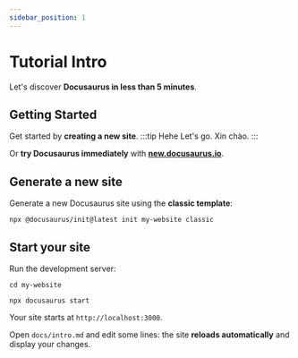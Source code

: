 ```yaml
---
sidebar_position: 1
---
```


# Tutorial Intro

Let's discover **Docusaurus in less than 5 minutes**.

## Getting Started

Get started by **creating a new site**.
:::tip Hehe
Let's go. Xin chào.
:::

Or **try Docusaurus immediately** with **[new.docusaurus.io](https://new.docusaurus.io)**.

## Generate a new site

Generate a new Docusaurus site using the **classic template**:

```shell
npx @docusaurus/init@latest init my-website classic
```

## Start your site

Run the development server:

```shell
cd my-website

npx docusaurus start
```

Your site starts at `http://localhost:3000`.

Open `docs/intro.md` and edit some lines: the site **reloads automatically** and display your changes.
